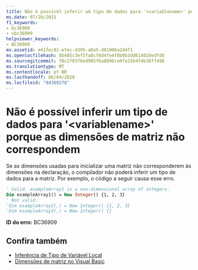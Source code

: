 ```yaml
---
title: Não é possível inferir um tipo de dados para '<variablename>' porque as dimensões de matriz não correspondem
ms.date: 07/20/2015
f1_keywords:
- bc36909
- vbc36909
helpviewer_keywords:
- BC36909
ms.assetid: e41fec81-efec-4395-a0a5-d81906a2d4f1
ms.openlocfilehash: 8b485c3ef5fa8cf8d4fe4f0b0b3dd61402dedfd6
ms.sourcegitcommit: f8c270376ed905f6a8896ce0fe25b4f4b38ff498
ms.translationtype: MT
ms.contentlocale: pt-BR
ms.lasthandoff: 06/04/2020
ms.locfileid: "84369278"
---
```

# <a name="cannot-infer-a-data-type-for-variablename-because-the-array-dimensions-do-not-match"></a>Não é possível inferir um tipo de dados para '\<variablename>' porque as dimensões de matriz não correspondem
Se as dimensões usadas para inicializar uma matriz não corresponderem às dimensões na declaração, o compilador não poderá inferir um tipo de dados para a matriz. Por exemplo, o código a seguir causa esse erro.  
  
```vb  
' Valid. exampleArray1 is a one-dimensional array of integers.  
Dim exampleArray1() = New Integer() {1, 2, 3}  
' Not valid.  
'Dim exampleArray2(,) = New Integer() {1, 2, 3}  
'Dim exampleArray3(,) = New Integer() {}  
```  
  
 **ID do erro:** BC36909  
  
## <a name="see-also"></a>Confira também

- [Inferência de Tipo de Variável Local](../programming-guide/language-features/variables/local-type-inference.md)
- [Dimensões de matriz no Visual Basic](../programming-guide/language-features/arrays/array-dimensions.md)
